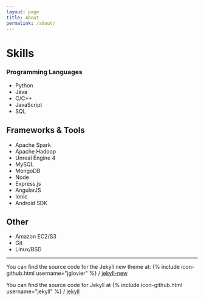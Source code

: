 ```yaml
---
layout: page
title: About
permalink: /about/
---
```


# Skills

### Programming Languages

* Python
* Java
* C/C++
* JavaScript
* SQL

## Frameworks  & Tools
* Apache Spark
* Apache Hadoop
* Unreal Engine 4
* MySQL
* MongoDB
* Node
* Express.js
* AngularJS
* Ionic
* Android SDK


## Other

* Amazon EC2/S3
* Git
* Linux/BSD

---------------------



You can find the source code for the Jekyll new theme at:
{% include icon-github.html username="jglovier" %} /
[jekyll-new](https://github.com/jglovier/jekyll-new)

You can find the source code for Jekyll at
{% include icon-github.html username="jekyll" %} /
[jekyll](https://github.com/jekyll/jekyll)
